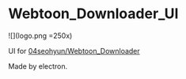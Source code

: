 # Webtoon_Downloader_UI
![](logo.png =250x)

UI for [04seohyun/Webtoon_Downloader](https://github.com/04seohyun/Webtoon_Downloader)

Made by electron.